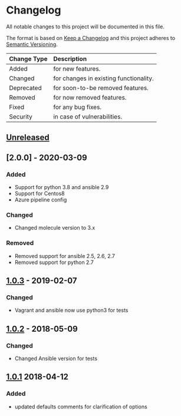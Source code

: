 # Changelog

All notable changes to this project will be documented in this file.

The format is based on [Keep a Changelog](http://keepachangelog.com/en/1.0.0/)
and this project adheres to [Semantic Versioning](http://semver.org/spec/v2.0.0.html).

| Change Type   | Description                            |
| :------------ | :------------------------------------- |
| Added         | for new features.                      |
| Changed       | for changes in existing functionality. |
| Deprecated    | for soon-to-be removed features.       |
| Removed       | for now removed features.              |
| Fixed         | for any bug fixes.                     |
| Security      | in case of vulnerabilities.            |

## [Unreleased]

## [2.0.0] - 2020-03-09

### Added

- Support for python 3.8 and ansible 2.9
- Support for Centos8
- Azure pipeline config

### Changed

- Changed molecule version to 3.x

### Removed

- Removed support for ansible 2.5, 2.6, 2.7
- Removed support for python 2.7


## [1.0.3] - 2019-02-07

### Changed

- Vagrant and ansible now use python3 for tests

## [1.0.2] - 2018-05-09

### Changed

- Changed Ansible version for tests

## [1.0.1] 2018-04-12

### Added

- updated defaults comments for clarification of options

[Unreleased]: https://github.com/joshuacherry/ansible-role-sudo/compare/1.0.3...HEAD
[1.0.3]: https://github.com/joshuacherry/ansible-role-sudo/compare/1.0.2...1.0.3
[1.0.2]: https://github.com/joshuacherry/ansible-role-sudo/compare/1.0.1...1.0.2
[1.0.1]: https://github.com/joshuacherry/ansible-role-sudo/compare/1.0.0...1.0.1